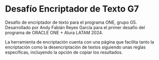 <h1>Desafío Encriptador de Texto G7</h1>
Desafío de encriptador de texto para el programa ONE, grupo G5. Desarrollado por Andy Fabián Reyes García
para el primer desafío del programa de ORACLE ONE + Alura LATAM 2024.

La herramienta de encriptación cuenta con una página que facilita tanto la encriptación como la desencriptación 
de textos siguiendo unas reglas específicas, incluyendo la opción de copiar los resultados.